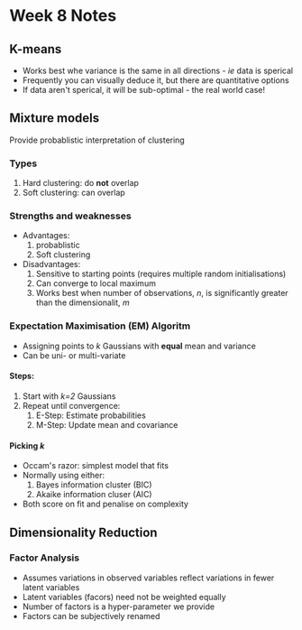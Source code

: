 # Week 8 Notes

## K-means

- Works best whe variance is the same in all directions - _ie_ data is sperical
- Frequently you can visually deduce it, but there are quantitative options
- If data aren't sperical, it will be sub-optimal - the real world case!

## Mixture models

Provide probablistic interpretation of clustering

### Types
  
1. Hard clustering: do **not** overlap
1. Soft clustering: can overlap

### Strengths and weaknesses

- Advantages:
   1. probablistic
   1. Soft clustering
- Disadvantages:
   1. Sensitive to starting points (requires multiple random initialisations)
   1. Can converge to local maximum
   1. Works best when number of observations, _n_, is significantly greater than the dimensionalit, _m_

### Expectation Maximisation (EM) Algoritm

- Assigning points to _k_ Gaussians with **equal** mean and variance
- Can be uni- or multi-variate

#### Steps:

1. Start with _k=2_ Gaussians
1. Repeat until convergence:
   1. E-Step: Estimate probabilities
   1. M-Step: Update mean and covariance

#### Picking _k_

- Occam's razor: simplest model that fits
- Normally using either:
   1. Bayes information cluster (BIC)
   2. Akaike information cluser (AIC)
- Both score on fit and penalise on complexity

## Dimensionality Reduction

### Factor Analysis

- Assumes variations in observed variables reflect variations in fewer latent variables
- Latent variables (facors) need not be weighted equally
- Number of factors is a hyper-parameter we provide
- Factors can be subjectively renamed

